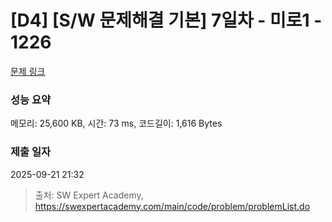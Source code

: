 # [D4] [S/W 문제해결 기본] 7일차 - 미로1 - 1226 

[문제 링크](https://swexpertacademy.com/main/code/problem/problemDetail.do?contestProbId=AV14vXUqAGMCFAYD) 

### 성능 요약

메모리: 25,600 KB, 시간: 73 ms, 코드길이: 1,616 Bytes

### 제출 일자

2025-09-21 21:32



> 출처: SW Expert Academy, https://swexpertacademy.com/main/code/problem/problemList.do